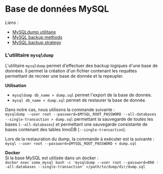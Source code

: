 # Base de données MySQL

_Liens :_
* [MySQLdump utilitaire](http://dev.mysql.com/doc/refman/5.7/en/mysqldump.html)
* [MySQL backup methods](http://dev.mysql.com/doc/refman/5.7/en/backup-methods.html)
* [MySQL backup strategy](http://dev.mysql.com/doc/refman/5.7/en/backup-strategy-example.html)

### L'utilitaire `mysqldump`

L'utilitaire `mysqldump` permet d'effectuer des backup logiques d'une base de données. Il permet la création d'un fichier contenant les requêtes permettant de recreer une base de donnée et la repeupler.

**Utilisation**

* `mysqldump db_name > dump.sql` permet l'export de la base de donnée.
* `mysql db_name < dump.sql` permet de restaurer la base de donnée.

Dans notre cas, nous utilisons la commande suivante :  
`mysqldump --user root --password=$MYSQL_ROOT_PASSWORD --all-databases --single-transaction > dump.sql` permettant la sauvegarde de toutes les bases (`--all-databases`) et permettant une sauvegarde consistante de bases contenant des tables InnoDB (`--single-transaction`).
<!--- `--master-data` permet la sauvegarde des logs incrémentaux dans la sortie standard de `mysqldump` et ainsi de sauvegarder les logs. --->

Lors de la restauration du dump, la commande à exécuter est la suivante :
`mysql --user root --password=$MYSQL_ROOT_PASSWORD < dump.sql`

**Docker**  
Si la base MySQL est utilisée dans un docker :  
`docker exec some_mysql bash -c 'mysqldump --user root --password=000 --all-databases --single-transaction' >/path/to/dump/dir/dump.sql`
